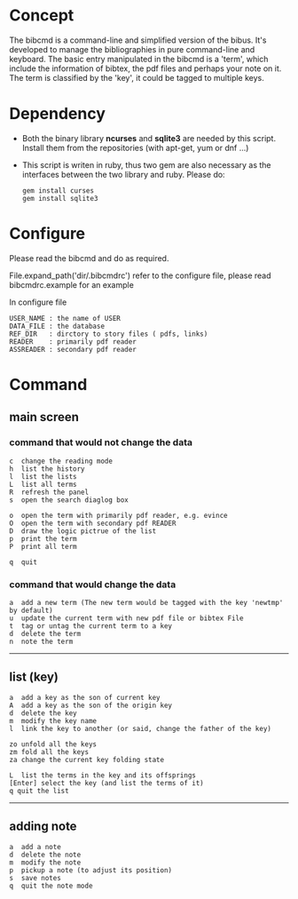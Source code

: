 # Concept
The bibcmd is a command-line and simplified version of the bibus.
It's developed to manage the bibliographies in pure command-line and keyboard.
The basic entry manipulated in the bibcmd is a 'term', which include the information of bibtex, the pdf files and perhaps your note on it.
The term is classified by the 'key', it could be tagged to multiple keys.

# Dependency
*   Both the binary library **ncurses** and **sqlite3** are needed by this script. Install them from the repositories (with apt-get, yum or dnf ...)
*   This script is writen in ruby, thus two gem are also necessary as the interfaces between the two library and ruby. Please do:

        gem install curses
        gem install sqlite3

# Configure
Please read the bibcmd and do as required.

File.expand_path('dir/.bibcmdrc') refer to the configure file, please read bibcmdrc.example for an example

In configure file

    USER_NAME : the name of USER
    DATA_FILE : the database
    REF_DIR   : dirctory to story files ( pdfs, links)
    READER    : primarily pdf reader
    ASSREADER : secondary pdf reader

# Command
## main screen
### command that would not change the data

    c  change the reading mode
    h  list the history
    l  list the lists
    L  list all terms
    R  refresh the panel
    s  open the search diaglog box

    o  open the term with primarily pdf reader, e.g. evince
    O  open the term with secondary pdf READER
    D  draw the logic pictrue of the list
    p  print the term
    P  print all term

    q  quit

### command that would change the data

    a  add a new term (The new term would be tagged with the key 'newtmp' by default)
    u  update the current term with new pdf file or bibtex File
    t  tag or untag the current term to a key
    d  delete the term
    n  note the term
***

## list (key)

    a  add a key as the son of current key
    A  add a key as the son of the origin key
    d  delete the key
    m  modify the key name
    l  link the key to another (or said, change the father of the key)

    zo unfold all the keys
    zm fold all the keys
    za change the current key folding state

    L  list the terms in the key and its offsprings
    [Enter] select the key (and list the terms of it)
    q quit the list
***

## adding note

    a  add a note
    d  delete the note
    m  modify the note
    p  pickup a note (to adjust its position)
    s  save notes
    q  quit the note mode

